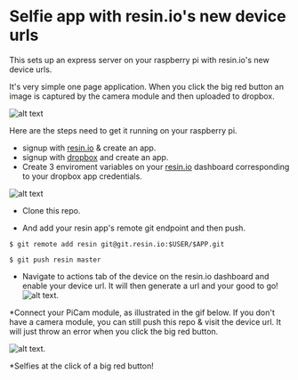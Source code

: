 # Selfie app with resin.io's new device urls

This sets up an express server on your raspberry pi with resin.io's new device urls. 

It's very simple one page application. When you click the big red button an image is captured by the camera module and then uploaded to dropbox. 

![alt text](http://i.imgur.com/adL1vbw.png "Selfie!")


Here are the steps need to get it running on your raspberry pi.

* signup with [resin.io](https://www.resin.io) & create an app. 
* signup with [dropbox](https://www.dropbox.com) and create an app. 
* Create 3 enviroment variables on your [resin.io](https://www.resin.io) dashboard corresponding to your dropbox app credentials.

![alt text](http://i.imgur.com/XkTwT5a.png "Enviroment variables")

* Clone this repo. 

* And add your resin app's remote git endpoint and then push. 

```
$ git remote add resin git@git.resin.io:$USER/$APP.git
```

```
$ git push resin master
```

* Navigate to actions tab of the device on the resin.io dashboard and enable your device url. It will then generate a url and your good to go!  
![alt text](http://i.imgur.com/934CU7Q.png "Device Url").

*Connect your PiCam module, as illustrated in the gif below. If you don't have a camera module, you can still push this repo & visit the device url. It will just throw an error when you click the big red button. 

![alt text](http://i.imgur.com/zscAtP1.gif "Cam Module").

*Selfies at the click of a big red button!
